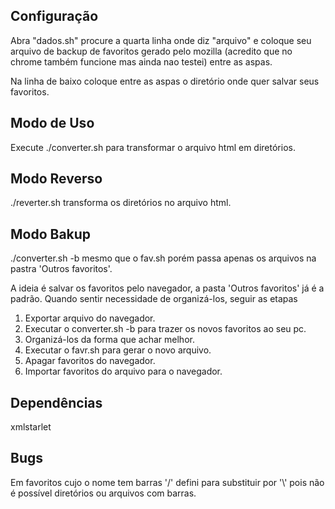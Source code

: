 <h2>Configuração</h2>
<p>Abra "dados.sh" procure a quarta linha onde diz "arquivo" e coloque seu arquivo de backup de favoritos gerado pelo mozilla (acredito que no chrome também funcione mas ainda nao testei) entre as aspas.</p>
<p>Na linha de baixo coloque entre as aspas o diretório onde quer salvar seus favoritos.</p> 

<h2>Modo de Uso</h2>
<p>Execute ./converter.sh para transformar o arquivo html em diretórios.</p>

<h2>Modo Reverso</h2>
<p>./reverter.sh transforma os diretórios no arquivo html.</p>

<h2>Modo Bakup</h2>
<p>./converter.sh -b mesmo que o fav.sh porém passa apenas os arquivos na pastra 'Outros favoritos'.</p>

<p>A ideia é salvar os favoritos pelo navegador, a pasta 'Outros favoritos' já é a padrão. Quando sentir necessidade de organizá-los, seguir as etapas</p>

<ol>
<li>Exportar arquivo do navegador.</li>
<li>Executar o converter.sh -b para trazer os novos favoritos ao seu pc.</li> 
<li>Organizá-los da forma que achar melhor.</li>
<li>Executar o favr.sh para gerar o novo arquivo.</li>
<li>Apagar favoritos do navegador.</li>
<li>Importar favoritos do arquivo para o navegador.</li>
</ol>

<h2>Dependências</h2>
<p>xmlstarlet</p>

<h2>Bugs</h2>
<p>Em favoritos cujo o nome tem barras '/' defini para substituir por '\' pois não é possível diretórios ou arquivos com barras.</p>



